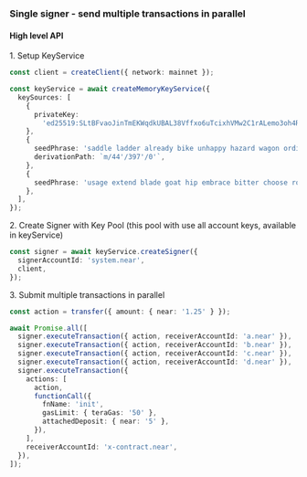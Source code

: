 ### Single signer - send multiple transactions in parallel

#### High level API

1\. Setup KeyService

```ts
const client = createClient({ network: mainnet });

const keyService = await createMemoryKeyService({
  keySources: [
    {
      privateKey:
        'ed25519:SLtBFvaoJinTmEKWqdkUBAL38Vffxo6uTcixhVMw2C1rALemo3oh4RToxYygKpXui9XCRtBnaPnmFefm9H6cvN8',
    },
    {
      seedPhrase: 'saddle ladder already bike unhappy hazard wagon ordinary jump jungle jazz lab',
      derivationPath: `m/44'/397'/0'`,
    },
    {
      seedPhrase: 'usage extend blade goat hip embrace bitter choose robot simple umbrella absorb',
    },
  ],
});
```

2\. Create Signer with Key Pool
(this pool with use all account keys, available in keyService)

```ts
const signer = await keyService.createSigner({
  signerAccountId: 'system.near',
  client,
});
```

3\. Submit multiple transactions in parallel

```ts
const action = transfer({ amount: { near: '1.25' } });

await Promise.all([
  signer.executeTransaction({ action, receiverAccountId: 'a.near' }),
  signer.executeTransaction({ action, receiverAccountId: 'b.near' }),
  signer.executeTransaction({ action, receiverAccountId: 'c.near' }),
  signer.executeTransaction({ action, receiverAccountId: 'd.near' }),
  signer.executeTransaction({
    actions: [
      action,
      functionCall({
        fnName: 'init',
        gasLimit: { teraGas: '50' },
        attachedDeposit: { near: '5' },
      }),
    ],
    receiverAccountId: 'x-contract.near',
  }),
]);
```
